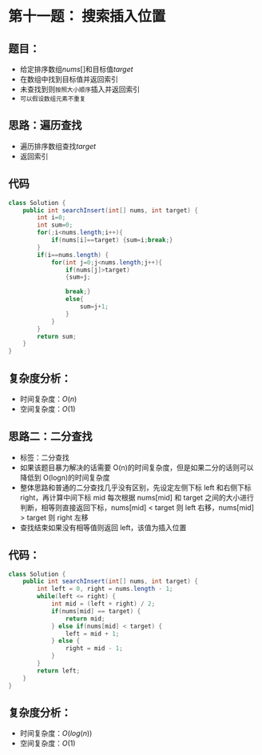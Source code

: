 # 第十一题： 搜索插入位置

## 题目：

- 给定排序数组$nums[]$和目标值$target$
- 在数组中找到目标值并返回索引
- 未查找到则`按照大小顺序`插入并返回索引
- `可以假设数组元素不重复`

## 思路：遍历查找

-  遍历排序数组查找$target$
- 返回索引

## 代码

```java
class Solution {
    public int searchInsert(int[] nums, int target) {
        int i=0;
        int sum=0;
        for(;i<nums.length;i++){
            if(nums[i]==target) {sum=i;break;}
        }
        if(i==nums.length) {
            for(int j=0;j<nums.length;j++){
                if(nums[j]>target) 
                {sum=j; 

                break;}
                else{
                    sum=j+1;
                }
            }
        }
        return sum;
    }
}
```

## 复杂度分析：

- 时间复杂度：$O(n)$
- 空间复杂度：$O(1)$

## 思路二：二分查找

- 标签：二分查找
- 如果该题目暴力解决的话需要 O(n)的时间复杂度，但是如果二分的话则可以降低到 O(logn)的时间复杂度
- 整体思路和普通的二分查找几乎没有区别，先设定左侧下标 left 和右侧下标 right，再计算中间下标 mid
  每次根据 nums[mid] 和 target 之间的大小进行判断，相等则直接返回下标，nums[mid] < target 则 left 右移，nums[mid] > target 则 right 左移
- 查找结束如果没有相等值则返回 left，该值为插入位置


## 代码：

```java
class Solution {
    public int searchInsert(int[] nums, int target) {
        int left = 0, right = nums.length - 1;
        while(left <= right) {
            int mid = (left + right) / 2;
            if(nums[mid] == target) {
                return mid;
            } else if(nums[mid] < target) {
                left = mid + 1;
            } else {
                right = mid - 1;
            }
        }
        return left;
    }
}
```

## 复杂度分析：

- 时间复杂度：$O(log(n))$
- 空间复杂度：$O(1)$